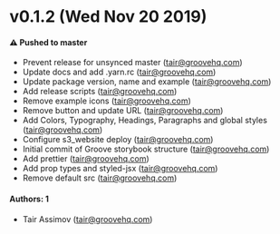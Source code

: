 # v0.1.2 (Wed Nov 20 2019)

#### ⚠️  Pushed to master

- Prevent release for unsynced master  (tair@groovehq.com)
- Update docs and add .yarn.rc  (tair@groovehq.com)
- Update package version, name and example  (tair@groovehq.com)
- Add release scripts  (tair@groovehq.com)
- Remove example icons  (tair@groovehq.com)
- Remove button and update URL  (tair@groovehq.com)
- Add Colors, Typography, Headings, Paragraphs and global styles  (tair@groovehq.com)
- Configure s3_website deploy  (tair@groovehq.com)
- Initial commit of Groove storybook structure  (tair@groovehq.com)
- Add prettier  (tair@groovehq.com)
- Add prop types and styled-jsx  (tair@groovehq.com)
- Remove default src  (tair@groovehq.com)

#### Authors: 1

- Tair Assimov (tair@groovehq.com)